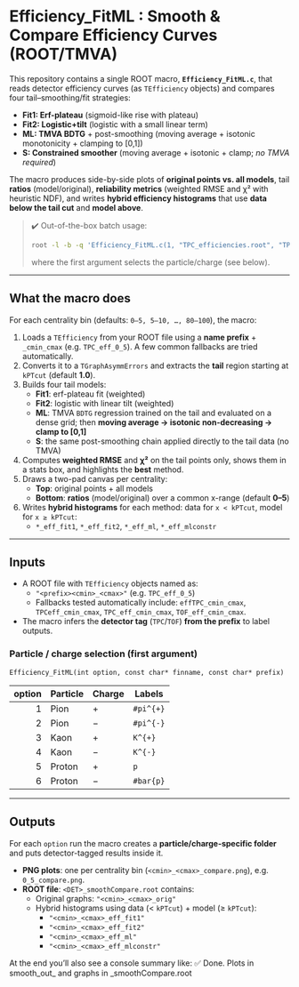 # Efficiency_FitML : Smooth & Compare Efficiency Curves (ROOT/TMVA)

This repository contains a single ROOT macro, **`Efficiency_FitML.c`**, that reads detector efficiency curves (as `TEfficiency` objects) and compares four tail–smoothing/fit strategies:

- **Fit1: Erf-plateau** (sigmoid-like rise with plateau)
- **Fit2: Logistic+tilt** (logistic with a small linear term)
- **ML: TMVA BDTG** + post-smoothing (moving average + isotonic monotonicity + clamping to [0,1])
- **S: Constrained smoother** (moving average + isotonic + clamp; *no TMVA required*)

The macro produces side-by-side plots of **original points vs. all models**, tail **ratios** (model/original), **reliability metrics** (weighted RMSE and χ² with heuristic NDF), and writes **hybrid efficiency histograms** that use **data below the tail cut** and **model above**.

> ✔️ Out-of-the-box batch usage:
>
> ```bash
> root -l -b -q 'Efficiency_FitML.c(1, "TPC_efficiencies.root", "TPC_eff_")'
> ```
> where the first argument selects the particle/charge (see below).

---

## What the macro does

For each centrality bin (defaults: `0–5, 5–10, …, 80–100`), the macro:

1. Loads a `TEfficiency` from your ROOT file using a **name prefix** + `_cmin_cmax` (e.g. `TPC_eff_0_5`). A few common fallbacks are tried automatically.
2. Converts it to a `TGraphAsymmErrors` and extracts the **tail** region starting at `kPTcut` (default **1.0**).
3. Builds four tail models:
   - **Fit1**: erf-plateau fit (weighted)
   - **Fit2**: logistic with linear tilt (weighted)
   - **ML**: TMVA `BDTG` regression trained on the tail and evaluated on a dense grid; then **moving average → isotonic non-decreasing → clamp to [0,1]**
   - **S**: the same post-smoothing chain applied directly to the tail data (no TMVA)
4. Computes **weighted RMSE** and **χ²** on the tail points only, shows them in a stats box, and highlights the **best** method.
5. Draws a two-pad canvas per centrality:
   - **Top**: original points + all models
   - **Bottom**: **ratios** (model/original) over a common x-range (default **0–5**)
6. Writes **hybrid histograms** for each method: data for `x < kPTcut`, model for `x ≥ kPTcut`:
   - `*_eff_fit1`, `*_eff_fit2`, `*_eff_ml`, `*_eff_mlconstr`

---

## Inputs

- A ROOT file with `TEfficiency` objects named as:
  - `"<prefix><cmin>_<cmax>"` (e.g. `TPC_eff_0_5`)
  - Fallbacks tested automatically include: `effTPC_cmin_cmax`, `TPCeff_cmin_cmax`, `TPC_eff_cmin_cmax`, `TOF_eff_cmin_cmax`.
- The macro infers the **detector tag** (`TPC`/`TOF`) **from the prefix** to label outputs.

### Particle / charge selection (first argument)

`Efficiency_FitML(int option, const char* finname, const char* prefix)`

| option | Particle | Charge | Labels |
|-------:|----------|--------|--------|
| 1 | Pion | + | `#pi^{+}` |
| 2 | Pion | − | `#pi^{-}` |
| 3 | Kaon | + | `K^{+}` |
| 4 | Kaon | − | `K^{-}` |
| 5 | Proton | + | `p` |
| 6 | Proton | − | `#bar{p}` |

---

## Outputs

For each `option` run the macro creates a **particle/charge-specific folder** and puts detector-tagged results inside it.


- **PNG plots**: one per centrality bin (`<cmin>_<cmax>_compare.png`), e.g. `0_5_compare.png`.
- **ROOT file**: `<DET>_smoothCompare.root` contains:
  - Original graphs: `"<cmin>_<cmax>_orig"`
  - Hybrid histograms using data (< `kPTcut`) + model (≥ `kPTcut`):
    - `"<cmin>_<cmax>_eff_fit1"`
    - `"<cmin>_<cmax>_eff_fit2"`
    - `"<cmin>_<cmax>_eff_ml"`
    - `"<cmin>_<cmax>_eff_mlconstr"`

At the end you’ll also see a console summary like:
✅ Done. Plots in smooth_out_<DET> and graphs in <DET>_smoothCompare.root
